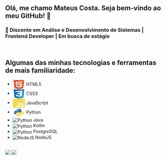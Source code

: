 <h2> Olá, me chamo Mateus Costa. Seja bem-vindo ao meu GitHub! 👋 </h2>
<h3> 📖 Discente em Análise e Desenvolvimento de Sistemas | Frontend Developer | Em busca de estágio </h3>
<br>
<h2> Algumas das minhas tecnologias e ferramentas de mais familiaridade: </h2>
<ul>
  <li> <img align="center" alt="HTML" height="30" width="40" src="https://raw.githubusercontent.com/devicons/devicon/master/icons/html5/html5-original.svg"> HTML5 </li>
  <li> <img align="center" alt="CSS" height="30" width="40" src="https://raw.githubusercontent.com/devicons/devicon/master/icons/css3/css3-original.svg"> CSS3 </li>
  <li> <img align="center" alt="JS" height="30" width="40" src="https://raw.githubusercontent.com/devicons/devicon/master/icons/javascript/javascript-plain.svg"> JavaScript </li>
  <li> <img align="center" alt="Python" height="30" width="40" src="https://raw.githubusercontent.com/devicons/devicon/master/icons/python/python-original.svg"> Python </li>
  <li> <img align="center" alt="Python" height="30" width="40" src="https://cdn.jsdelivr.net/gh/devicons/devicon@latest/icons/java/java-original-wordmark.svg"> Java </li>
  <li> <img align="center" alt="Python" height="30" width="40" src="https://cdn.jsdelivr.net/gh/devicons/devicon@latest/icons/kotlin/kotlin-original.svg"> Kotlin </li>
  <li> <img align="center" alt="Python" height="30" width="40" src="https://cdn.jsdelivr.net/gh/devicons/devicon@latest/icons/postgresql/postgresql-original.svg"> PostgreSQL</li>
  <li> <img align="center" alt="NodeJS" height="30" width="40" src="https://cdn.jsdelivr.net/gh/devicons/devicon@latest/icons/nodejs/nodejs-original-wordmark.svg"> NodeJS</li>

</ul>
<br>
<div>
  <img loading="lazy" height="180" src="https://github-readme-stats.vercel.app/api/top-langs/?username=theuscosta7&layout=compact&langs_count=7&theme=holi"/>
  <img loading="lazy"height="180" src="https://github-readme-stats.vercel.app/api?username=theuscosta7&show_icons=true&theme=holi&include_all_commits=true&locale=pt-br" />
</div>
